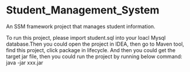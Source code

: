 # Student_Management_System
An SSM framework project that manages student information.

To run this project, please import student.sql into your loacl Mysql database.Then you could open the project in IDEA, then go to Maven tool, find this project, click package in lifecycle.
And then you could get the target jar file, then you could run the project by running below command:
java -jar xxx.jar